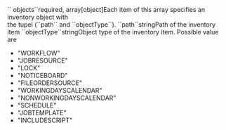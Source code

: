 <tr><td>`` objects``</td><td>required, array[object]</td><td>Each item of this array specifies an inventory object with<br/>
the tupel (``path`` and ``objectType``).</td><td></td><td></td></tr>
<tr><td style="padding-left:20px;">``path``</td><td>string<td>Path of the inventory item</td><td></td><td></td></tr>
<tr><td style="padding-left:20px;">``objectType``</td><td>string</td><td>Object type of the inventory item. Possible value are 
<ul><li>"WORKFLOW"</li>
    <li>"JOBRESOURCE"</li>
    <li>"LOCK"</li>
    <li>"NOTICEBOARD"</li>
    <li>"FILEORDERSOURCE"</li>
    <li>"WORKINGDAYSCALENDAR"</li>
    <li>"NONWORKINGDAYSCALENDAR"</li>
    <li>"SCHEDULE"</li>
    <li>"JOBTEMPLATE"</li>
    <li>"INCLUDESCRIPT"</li>
    </ul>
</td><td></td><td></td></tr>